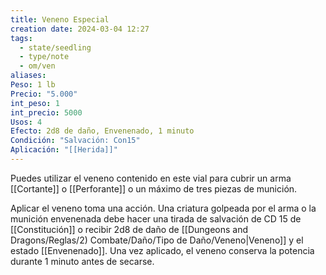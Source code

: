 ```yaml
---
title: Veneno Especial
creation date: 2024-03-04 12:27
tags:
  - state/seedling
  - type/note
  - om/ven
aliases: 
Peso: 1 lb
Precio: "5.000"
int_peso: 1
int_precio: 5000
Usos: 4
Efecto: 2d8 de daño, Envenenado, 1 minuto
Condición: "Salvación: Con15"
Aplicación: "[[Herida]]"
---
```

Puedes utilizar el veneno contenido en este vial para cubrir un arma [[Cortante]] o [[Perforante]] o un máximo de tres piezas de munición. 

Aplicar el veneno toma una acción. Una criatura golpeada por el arma o la munición envenenada debe hacer una tirada de salvación de CD 15 de [[Constitución]] o recibir 2d8 de daño de [[Dungeons and Dragons/Reglas/2) Combate/Daño/Tipo de Daño/Veneno|Veneno]] y el estado [[Envenenado]]. Una vez aplicado, el veneno conserva la potencia durante 1 minuto antes de secarse.

